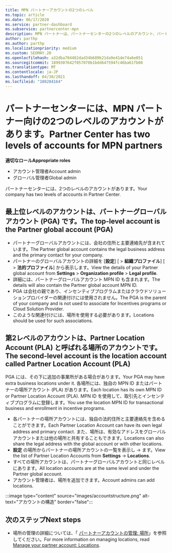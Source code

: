 ```yaml
---
title: MPN パートナーアカウントの2つのレベル
ms.topic: article
ms.date: 06/17/2020
ms.service: partner-dashboard
ms.subservice: partnercenter-mpn
description: MPN パートナーは、パートナーセンターの2つのレベルのアカウント、パートナーグローバルアカウント (PGA)、およびパートナーの場所アカウント (PLA) について学習できます。
author: parthp
ms.author: parthp
ms.localizationpriority: medium
ms.custom: SEOMAY.20
ms.openlocfilehash: a32dba704482dad34b689b21da9e41de74a6e051
ms.sourcegitcommit: 1899307642f057070b1bdd647594fc46ba61fb08
ms.translationtype: MT
ms.contentlocale: ja-JP
ms.lasthandoff: 04/30/2021
ms.locfileid: "108284164"
---
```

# <a name="partner-center-has-two-levels-of-accounts-for-mpn-partners"></a><span data-ttu-id="80665-103">パートナーセンターには、MPN パートナー向けの2つのレベルのアカウントがあります。</span><span class="sxs-lookup"><span data-stu-id="80665-103">Partner Center has two levels of accounts for MPN partners</span></span>

<span data-ttu-id="80665-104">**適切なロール**</span><span class="sxs-lookup"><span data-stu-id="80665-104">**Appropriate roles**</span></span>

- <span data-ttu-id="80665-105">アカウント管理者</span><span class="sxs-lookup"><span data-stu-id="80665-105">Account admin</span></span>
- <span data-ttu-id="80665-106">グローバル管理者</span><span class="sxs-lookup"><span data-stu-id="80665-106">Global admin</span></span>

<span data-ttu-id="80665-107">パートナーセンターには、2つのレベルのアカウントがあります。</span><span class="sxs-lookup"><span data-stu-id="80665-107">Your company has two levels of accounts in Partner Center.</span></span>

## <a name="the-top-level-account-is-the-partner-global-account-pga"></a><span data-ttu-id="80665-108">最上位レベルのアカウントは、パートナーグローバルアカウント (PGA) です。</span><span class="sxs-lookup"><span data-stu-id="80665-108">The top-level account is the Partner global account (PGA)</span></span>

- <span data-ttu-id="80665-109">パートナーグローバルアカウントには、会社の住所と主要連絡先が含まれています。</span><span class="sxs-lookup"><span data-stu-id="80665-109">The Partner global account contains the legal business address and the primary contact for your company.</span></span> 
- <span data-ttu-id="80665-110">パートナーのグローバルアカウントの詳細を [**設定**] [  >  **組織プロファイル**] [  >  **法的プロファイル**] から表示します。</span><span class="sxs-lookup"><span data-stu-id="80665-110">View the details of your Partner global account from **Settings** > **Organization profile** > **Legal profile**.</span></span>
- <span data-ttu-id="80665-111">詳細には、パートナーグローバルアカウント MPN ID も含まれます。</span><span class="sxs-lookup"><span data-stu-id="80665-111">The details will also contain the Partner global account MPN ID.</span></span> 
- <span data-ttu-id="80665-112">PGA は会社の親であり、インセンティブプログラムまたはクラウドソリューションプロバイダーの関連付けには使用されません。</span><span class="sxs-lookup"><span data-stu-id="80665-112">The PGA is the parent of your company and is not used to associate for Incentives programs or Cloud Solution Provider.</span></span> 
- <span data-ttu-id="80665-113">このような関連付けには、場所を使用する必要があります。</span><span class="sxs-lookup"><span data-stu-id="80665-113">Locations should be used for such associations.</span></span>

## <a name="the-second-level-account-is-the-location-account-called-partner-location-account-pla"></a><span data-ttu-id="80665-114">第2レベルのアカウントは、Partner Location Account (PLA) と呼ばれる場所のアカウントです。</span><span class="sxs-lookup"><span data-stu-id="80665-114">The second-level account is the location account called Partner Location Account (PLA)</span></span>

<span data-ttu-id="80665-115">PGA には、その下に追加の事業所がある場合があります。</span><span class="sxs-lookup"><span data-stu-id="80665-115">Your PGA may have extra business locations under it.</span></span> <span data-ttu-id="80665-116">各場所には、独自の MPN ID またはパートナーの場所アカウント (PLA) があります。</span><span class="sxs-lookup"><span data-stu-id="80665-116">Each location has its own MPN ID or Partner Location Account (PLA).</span></span> <span data-ttu-id="80665-117">MPN ID を使用して、取引先とインセンティブプログラムに登録します。</span><span class="sxs-lookup"><span data-stu-id="80665-117">You use the location MPN ID for transactional business and enrollment in incentive programs.</span></span>

- <span data-ttu-id="80665-118">各パートナーの場所アカウントには、独自の法的住所と主要連絡先を含めることができます。</span><span class="sxs-lookup"><span data-stu-id="80665-118">Each Partner Location Account can have its own legal address and primary contact.</span></span> <span data-ttu-id="80665-119">また、場所は、有効なアドレスをグローバルアカウントまたは他の場所と共有することもできます。</span><span class="sxs-lookup"><span data-stu-id="80665-119">Locations can also share the legal address with the global account or with other locations.</span></span>
- <span data-ttu-id="80665-120">**設定** の場所からパートナーの場所アカウントの一覧を表示し  ->  ます。</span><span class="sxs-lookup"><span data-stu-id="80665-120">View the list of Partner Location Accounts from **Settings** -> **Locations**.</span></span>
- <span data-ttu-id="80665-121">すべての場所アカウントは、パートナーグローバルアカウントと同じレベルにあります。</span><span class="sxs-lookup"><span data-stu-id="80665-121">All location accounts are at the same level and under the Partner global account.</span></span>
- <span data-ttu-id="80665-122">アカウント管理者は、場所を追加できます。</span><span class="sxs-lookup"><span data-stu-id="80665-122">Account admins can add locations.</span></span>

:::image type="content" source="images/accountstructure.png" alt-text="アカウントの構造" border="false":::

## <a name="next-steps"></a><span data-ttu-id="80665-124">次のステップ</span><span class="sxs-lookup"><span data-stu-id="80665-124">Next steps</span></span>

- <span data-ttu-id="80665-125">場所の管理の詳細については、「 [パートナーアカウントの管理: 場所](manage-locations.md)」を参照してください。</span><span class="sxs-lookup"><span data-stu-id="80665-125">For more information on managing locations, read [Manage your partner account: Locations](manage-locations.md).</span></span>
